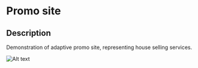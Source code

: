 # Promo site

## Description

Demonstration of adaptive promo site, representing house selling services.

![Alt text](https://github.com/Femalopper/HTML-CSS-coding/blob/main/promo%20site%20-%20houses%20for%20sale/screenshots/Promo%20site.gif)
